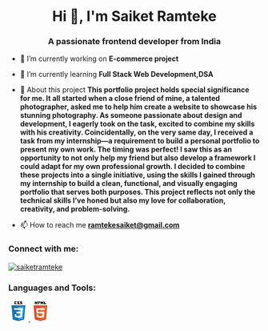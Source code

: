 <h1 align="center">Hi 👋, I'm Saiket Ramteke</h1>
<h3 align="center">A passionate frontend developer from India</h3>

- 🔭 I’m currently working on **E-commerce project**

- 🌱 I’m currently learning **Full Stack Web Development,DSA**

- 👯 About this project **This portfolio project holds special significance for me. It all started when a close friend of mine, a talented photographer, asked me to help him create a website to showcase his stunning photography. As someone passionate about design and development, I eagerly took on the task, excited to combine my skills with his creativity. Coincidentally, on the very same day, I received a task from my internship—a requirement to build a personal portfolio to present my own work. The timing was perfect! I saw this as an opportunity to not only help my friend but also develop a framework I could adapt for my own professional growth. I decided to combine these projects into a single initiative, using the skills I gained through my internship to build a clean, functional, and visually engaging portfolio that serves both purposes. This project reflects not only the technical skills I’ve honed but also my love for collaboration, creativity, and problem-solving.**

- 📫 How to reach me **ramtekesaiket@gmail.com**

<h3 align="left">Connect with me:</h3>
<p align="left">
<a href="https://linkedin.com/in/saiketramteke" target="blank"><img align="center" src="https://raw.githubusercontent.com/rahuldkjain/github-profile-readme-generator/master/src/images/icons/Social/linked-in-alt.svg" alt="saiketramteke" height="30" width="40" /></a>
</p>

<h3 align="left">Languages and Tools:</h3>
<p align="left"> <a href="https://www.w3schools.com/css/" target="_blank" rel="noreferrer"> <img src="https://raw.githubusercontent.com/devicons/devicon/master/icons/css3/css3-original-wordmark.svg" alt="css3" width="40" height="40"/> </a> <a href="https://www.w3.org/html/" target="_blank" rel="noreferrer"> <img src="https://raw.githubusercontent.com/devicons/devicon/master/icons/html5/html5-original-wordmark.svg" alt="html5" width="40" height="40"/> </a> </p> 
